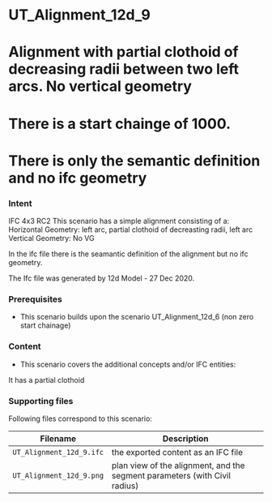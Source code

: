 
# UT_Alignment_12d_9
# Alignment with partial clothoid of decreasing radii between two left arcs. No vertical geometry
# There is a start chainge of 1000.
# There is only the semantic definition and no ifc geometry 

### Intent

IFC 4x3 RC2
This scenario has a simple alignment consisting of a:
 Horizontal Geometry: left arc, partial clothoid of decreasting radii, left arc
 Vertical Geometry:   No VG

In the ifc file there is the seamantic definition of the alignment but no ifc geometry.

The Ifc file was generated by 12d Model - 27 Dec 2020. 


### Prerequisites

- This scenario builds upon the scenario UT_Alignment_12d_6 (non zero start chainage)

### Content

- This scenario covers the additional concepts and/or IFC entities:

It has a partial clothoid

### Supporting files

Following files correspond to this scenario:

| Filename                           | Description                                                               |
|------------------------------------|---------------------------------------------------------------------------|
| `UT_Alignment_12d_9.ifc`           | the exported content as an IFC file                                       |
| `UT_Alignment_12d_9.png`           | plan view of the alignment, and the segment parameters (with Civil radius)|



